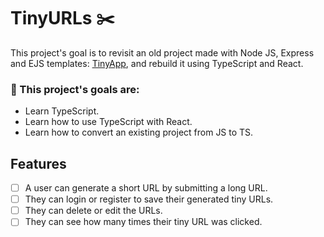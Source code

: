 # TinyURLs ✂️

This project's goal is to revisit an old project made with Node JS, Express and EJS templates: [TinyApp](https://github.com/Purpleknife/tinyapp), and rebuild it using TypeScript and React.

<strong><h3>🔴 This project's goals are:</h3></strong>
- Learn TypeScript.
- Learn how to use TypeScript with React.
- Learn how to convert an existing project from JS to TS.

## Features
- [ ] A user can generate a short URL by submitting a long URL.
- [ ] They can login or register to save their generated tiny URLs.
- [ ] They can delete or edit the URLs.
- [ ] They can see how many times their tiny URL was clicked.